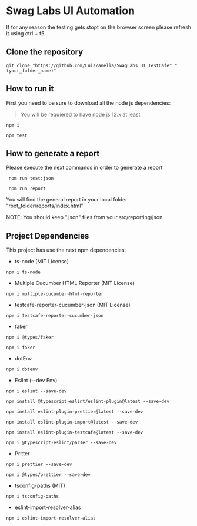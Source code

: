 # Swag Labs UI Automation
If for any reason the testing gets stopt on the browser screen please refresh it using ctrl + f5
## Clone the repository
```
git clone "https://github.com/LuisZanella/SwagLabs_UI_TestCafe" "(your_folder_name)"
```
## How to run it
First you need to be sure to download all the node js dependencies:
> You will be requiered to have node js 12.x at least
```
npm i
```
```
npm test
```
## How to generate a report
Please execute the next commands in order to generate a report

```
 npm run test:json
```
```
 npm run report
```

You will find the general report in your local folder "root_folder/reports/index.html"

NOTE: You should keep ".json" files from your src/reporting/json


## Project Dependencies

This project has use the next npm dependencies:

- ts-node (MIT License)
```
npm i ts-node
```
- Multiple Cucumber HTML Reporter (MIT License)
```
npm i multiple-cucumber-html-reporter
```
- testcafe-reporter-cucumber-json (MIT License)
```
npm i testcafe-reporter-cucumber-json
```
- faker
```
npm i @types/faker
```
```
npm i faker
```
- dotEnv
```
npm i dotenv
```
- Eslint (--dev Env)
```
npm i eslint --save-dev
```
```
npm install @typescript-eslint/eslint-plugin@latest --save-dev
```
```
npm install eslint-plugin-prettier@latest --save-dev
```
```
npm install eslint-plugin-import@latest --save-dev
```
```
npm install eslint-plugin-testcafe@latest --save-dev
```
```
npm i @typescript-eslint/parser --save-dev
```
- Pritter
```
npm i prettier --save-dev
```
```
npm i @types/prettier --save-dev
```
- tsconfig-paths (MIT)
```
npm i tsconfig-paths
```
- eslint-import-resolver-alias
```
npm i eslint-import-resolver-alias
```